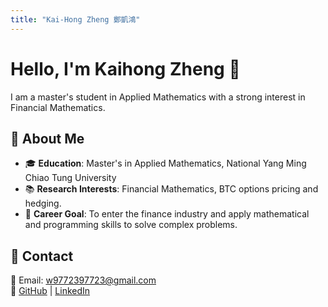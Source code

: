 ```yaml
---
title: "Kai-Hong Zheng 鄭凱鴻"
---
```


# Hello, I'm Kaihong Zheng 👋
I am a master's student in Applied Mathematics with a strong interest in Financial Mathematics.

## 🔹 About Me
- 🎓 **Education**: Master's in Applied Mathematics, National Yang Ming Chiao Tung University
- 📚 **Research Interests**: Financial Mathematics, BTC options pricing and hedging.
- 🏢 **Career Goal**: To enter the finance industry and apply mathematical and programming skills to solve complex problems.

## 🔹 Contact
📧 Email: w9772397723@gmail.com  
💼 [GitHub](https://github.com/kaihongzheng) | [LinkedIn](https://www.linkedin.com/in/kaihong-zheng-66a105355/)

